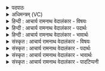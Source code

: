 <details><summary>पदपाठः</summary>

य꣢त्। इ꣣न्द्र। चित्र। मे। इह꣢। न। अ꣡स्ति꣢। त्वा꣡दा꣢꣯तम्। त्वा। दा꣣तम्। अद्रिवः। अ। द्रिवः। रा꣡धः꣢꣯। तत्। नः꣣। विदद्वसो। विदत्। वसो। उभयाहस्ति꣢। आ। भ꣣र। ३४५।
</details>

<details><summary>अधिमन्त्रम् (VC)</summary>

- इन्द्रः
- अत्रिर्भौमः
- अनुष्टुप्
- गान्धारः
- ऐन्द्रं काण्डम्
</details>

<details><summary>हिन्दी : आचार्य रामनाथ वेदालंकार - विषयः</summary>

अगले मन्त्र में इन्द्र से धन के दान की प्रार्थना की गयी है।
</details>

<details><summary>हिन्दी : आचार्य रामनाथ वेदालंकार - पदार्थः</summary>

पदार्थान्वयभाषाः -  प्रथम—परमात्मा के पक्ष में। हे (चित्र) अद्भुतगुणकर्मस्वभाववाले, (अद्रिवः) वज्रधारी के समान दुष्कर्मों का दण्ड देनेवाले (इन्द्र) जगदीश्वर ! (यत्) जो आध्यात्मिक और भौतिक धन, हमारे कर्मों के परिपाक के कारण अथवा हमारी पौरुषहीनता के कारण (त्वादातम्) तेरे द्वारा काटा या रोका हुआ (मे) मुझे (इह) यहाँ (नास्ति) नहीं मिल रहा है। (तत् राधः) वह धन, हे (विदद्वसो) ज्ञात अथवा प्राप्त धनवाले परमेश्वर ! तू (उभयाहस्ति) दोनों हाथों को प्रवृत्त करके (आ भर) मुझे प्रदान कर ॥ यहाँ निराकार भी परमेश्वर के विषय में दोनों हाथों से दान का वर्णन दान की प्रचुरता को द्योतित करने के लिए आलङ्कारिक जानना चाहिए ॥ द्वितीय—राजा-प्रजा के पक्ष में। दुर्भिक्ष, महामारी, नदियों में बाढ़ आदि विपत्तियों से पीड़ित प्रजा राजा से याचना कर रही है। हे (चित्र) अद्भुत दानी, (अद्रिवः) मेघोंवाले सूर्य के समान राष्ट्र में धन आदि की वृष्टि करनेवाले (इन्द्र) विपत्तियों के विदारक राजन् ! (त्वादातम्) आपके द्वारा देय (यत्) जो धन (मे) मुझे (इह) इस संकटकाल में, अब तक (नास्ति) नहीं मिला है, (तत् राधः) वह धन, हे (विदद्वसो) धन का संचय किये हुए राजन् ! आप (उभयाहस्ति) दोनों हाथों से भर-भर कर (आभर) मुझे दीजिए, देकर मुझ विपत्तिग्रस्त की सहायता कीजिए ॥४॥ इस मन्त्र में श्लेषालङ्कार है ॥४॥
</details>

<details><summary>हिन्दी : आचार्य रामनाथ वेदालंकार - भावार्थः</summary>

भावार्थभाषाः -  आध्यात्मिक और भौतिक धन से रहित लोग पुरुषार्थ करते हुए यदि परमेश्वर से धन माँगते हैं, तो उसकी कृपा से उनके ऊपर धन की वर्षा अवश्य होती है। इसी प्रकार राजा को भी संकटग्रस्त प्रजाओं की रक्षा के लिए पुष्कल धन देकर उनकी सहायता अवश्य करनी चाहिए ॥४॥
</details>

<details><summary>संस्कृत : आचार्य रामनाथ वेदालंकार - विषयः</summary>

अथेन्द्रो धनदानाय प्रार्थ्यते।
</details>

<details><summary>संस्कृत : आचार्य रामनाथ वेदालंकार - पदार्थः</summary>

पदार्थान्वयभाषाः -  प्रथमः—परमात्मपरः। हे (चित्र२) अद्भुतगुणकर्मस्वभाव (अद्रिवः) वज्रिन्, वज्रधर इव दुष्कर्मणां दण्डप्रदातः (इन्द्र) जगदीश्वर ! (यत्) आध्यात्मिकं भौतिकं च धनम् (त्वादातम्३) अस्मत्कर्मपरिपाकवशाद्वा अस्माकं पौरुषहीनत्वाद्वा त्वया छिन्नम् अवरुद्धं सत्। दातमिति दैप् लवने धातोर्निष्ठायां रूपम्। त्वया दातं त्वादातम्। (मे) मम (इह) अत्र (नास्ति) न विद्यते (तत् राधः) तद् धनम्, हे (विदद्वसो४) ज्ञानधन, लब्धधन वा परमेश्वर ! त्वम् (उभयाहस्ति५) उभये हस्ताः प्रवर्तन्ते यथा तथा। ‘द्विदण्डादिभ्यश्च। अ० ५।४।१२८’ इति इच् प्रत्ययान्तोऽयं निपातः। चित्त्वादन्तोदात्तत्वम्। (आ भर) मह्यम् आहर ॥ निराकारस्यापि परमेश्वरस्य विषये उभयहस्ताभ्यां दानवर्णनं दानस्य प्रचुरत्वद्योतनार्थम् आलङ्कारिकं विज्ञेयम् ॥ अथ द्वितीयः—राजप्रजापरः। दुर्भिक्षमहाव्याधिनदीपूरादिविपत्पीडितो जनो राजानं याचते। हे (चित्र) अद्भुतदानशौण्ड, (अद्रिवः६) मेघवान् सूर्य इव राष्ट्रे धनादीनां वृष्टिकर्तः, अद्रिरिति मेघनाम। निघं० १।१०। (इन्द्र) विपद्विदारक राजन् ! (त्वादातम्) त्वया दातव्यम्। द्रष्टव्यम् अधः प्रदत्तं निरुक्तव्याख्यानम्। (यत्) यद् धनम् (मे) मम (इह) अस्मिन् संकटकाले (नास्ति) इदानीं यावत् त्वत्सकाशाद् न प्राप्तमस्ति, (तत् राधः) तद् धनम्, हे (विदद्वसो) सञ्चितधन राजन् ! त्वम् (उभयाहस्ति) उभयैरपि हस्तैः (आभर) मह्यं देहि, दत्त्वा च विपद्ग्रस्तस्य मम सहायतां कुरु ॥४॥७ यास्काचार्य इमामृचमेवं व्याख्यातवान्—यदिन्द्र चित्रं चायनीयं मंहनीयं धनमस्ति। यन्म इह नास्तीति वा त्रीणि मध्यमानि पदानि। त्वया नस्तद् दातव्यम्। अद्रिवन्, अद्रिरादृणात्येतेन, अपि वाऽत्तेः स्यात् ‘ते सोमादः’ इति ह विज्ञायते। राध इति धननाम राध्नुवन्त्येतेन। तन्नस्त्वं वित्तधन, उभाभ्यां हस्ताभ्याम् आहर। उभौ समुब्धौ भवतः इति। (निरु० ४।४) ॥ अत्र श्लेषालङ्कारः ॥४॥
</details>

<details><summary>संस्कृत : आचार्य रामनाथ वेदालंकार - भावार्थः</summary>

भावार्थभाषाः -  आध्यात्मिकभौतिकधनविहीना जनाः पुरुषार्थं कुर्वन्तश्चेत् परमेश्वरं धनं याचन्ते तदा तत्कृपातस्तेषामुपरि धनवृष्टिरवश्यं भवति। एवं नरेश्वरेणापि संकटग्रस्तानां प्रजानां त्राणाय पुष्कलधनदानेन तेषां साहाय्यमवश्यं विधेयम् ॥४॥
</details>

<details><summary>संस्कृत : आचार्य रामनाथ वेदालंकार - पादटिप्पनी</summary>

टिप्पणी:   १. ऋ० ५।३९।१ ‘म इह नास्ति’ इत्यत्र ‘मेहनास्ति’ इति पाठः। २. चित्र विचित्र पूज्य वा—इति वि०। पूजनीय—इति भ०। चायनीय—इति सा०। अद्भुतगुणकर्मस्वभाव—इति ऋ० ५।३९।१ भाष्ये द०। ३. त्वया दातव्यम्—इति वि०, सा०। त्वया देयम्—इति भ०। त्वया शोधितम्—इति ऋग्भाष्ये द०। दयानन्देन दैप् शोधने इत्यस्य क्तान्तं रूपं मत्वेदं व्याख्यातम्। ४. लब्धधन—इति वि०, सा०। वेदयति लम्भयति वसूनीति विदद्वसुः—इति भ०। ५. उभया, उभयशब्दादुत्तरस्य तृतीयाद्विवचनस्य ‘सुपां सुलुक्० (अ० ७।१।३९)’ इति या आदेशः। उभाभ्यामित्यर्थः। हस्त्या, हस्त शब्दादुत्तरस्य तृतीयाद्विवचनस्य ‘सुपां सुलुक्०’ इति या आदेशः। हस्ताभ्यामित्यर्थः—इति वि०। उभया हस्त्या उभाभ्यां हस्ताभ्यां संगृहीतम्—इति भ०। उभया हस्त्या उभाभ्यां हस्ताभ्याम्—इति सा०। एतत्सर्वम् ‘उभया उभये हस्ताः प्रवर्तन्ते यस्मिंस्तत्’—इति ऋग्भाष्ये द०। ६. (अद्रिवः) सूर्य इव विद्याप्रकाशक—इति ऋ० ५।३९।१ भाष्ये द०। ७. दयानन्दर्षिर्ऋग्भाष्ये मन्त्रमिमं राजप्रजाविषये व्याख्यातवान्।
</details>